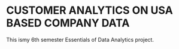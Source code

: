 # CUSTOMER ANALYTICS ON USA BASED COMPANY DATA
 This ismy 6th semester Essentials of Data Analytics project.
